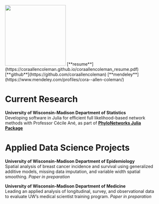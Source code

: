 <img src="https://coraallencoleman.github.io/pic.jpg" width = 200>
[**resume**](https://coraallencoleman.github.io/coraallencoleman_resume.pdf) [**github**](https://github.com/coraallencoleman) [**mendeley**](https://www.mendeley.com/profiles/cora--allen-coleman/)

# Current Research 
**University of Wisconsin-Madison Department of Statistics**  
Developing software in Julia for efficient full likelihood-based network methods with Professor Cécile Ané, as part of [**PhyloNetworks Julia Package**](https://github.com/crsl4/PhyloNetworks.jl)

# Applied Data Science Projects  
**University of Wisconsin-Madison Department of Epidemiology**  
Spatial analysis of breast cancer incidence and survival using generalized additive models, missing data imputation, and variable width spatial smoothing. *Paper in preparation*

**University of Wisconsin-Madison Department of Medicine**  
Leading an applied analysis of longitudinal, survey, and observational data to evaluate UW’s medical scientist training program. *Paper in preparation*